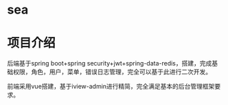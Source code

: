 # sea
# 项目介绍
后端基于spring boot+spring security+jwt+spring-data-redis，搭建，完成基础权限，角色，用户，菜单，错误日志管理，完全可以基于此进行二次开发。

前端采用vue搭建，基于iview-admin进行精简，完全满足基本的后台管理框架要求。
